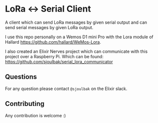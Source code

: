 # LoRa <-> Serial Client

A client which can send LoRa messages by given serial output
and can send serial messages by given LoRa output.

I use this repo personally on a Wemos D1 mini Pro with the Lora module
of Hallard https://github.com/hallard/WeMos-Lora. 

I also created an Elixir Nerves project which can communicate with this
project over a Raspberry Pi. Which can be found: https://github.com/sjoulbak/serial_lora_communicator

## Questions

For any question please contact `@sjoulbak` on the Elixir slack.

## Contributing

Any contribution is welcome :)
